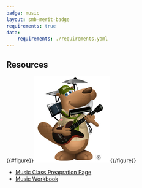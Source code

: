 ```yaml
---
badge: music
layout: smb-merit-badge
requirements: true
data:
    requirements: ./requirements.yaml
---
```


## Resources

{{#figure}}<img src="music-bucky.jpg" class="W(100%)" />{{/figure}}
* [Music Class Preapration Page](music-cpp.pdf)
* [Music Workbook](music-workbook.pdf)
